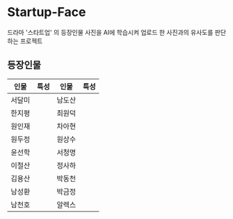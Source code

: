 # Startup-Face
드라마 '스타트업' 의 등장인물 사진을 AI에 학습시켜 업로드 한 사진과의 유사도를 판단하는 프로젝트

## 등장인물
|인물|특성|인물|특성|
|---|---|---|---|
|서달미||남도산||
|한지평||최원덕||
|원인재||차아현||
|원두정||원상수||
|윤선학||서청명||
|이철산||정사하||
|김용산||박동천||
|남성환||박금정||
|남천호||알렉스||
